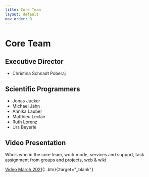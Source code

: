 ```yaml
---
title: Core Team
layout: default
nav_order: 0
---
```


# Core Team

## Executive Director

- Christina Schnadt Poberaj

## Scientific Programmers

- Jonas Jucker
- Michael Jähn
- Annika Lauber
- Matthieu Leclair
- Ruth Lorenz
- Urs Beyerle

## Video Presentation

Who‘s who in the core team, work mode, services and support, task assignment from groups and projects, web & wiki 

[Video March 2021](https://polybox.ethz.ch/index.php/s/xZafZWGoPLWxnrL){: .btn}{:target="_blank"}

